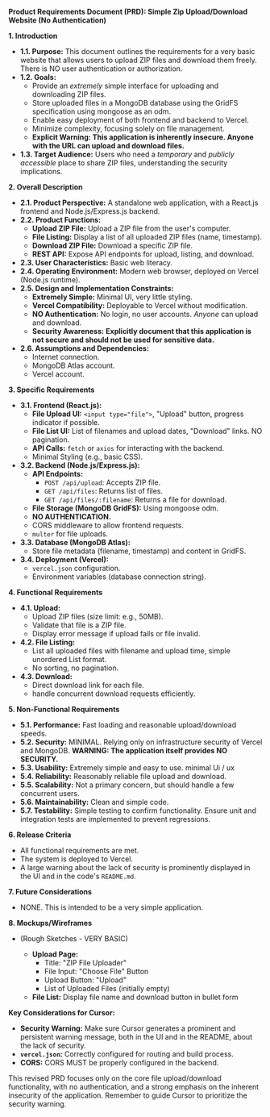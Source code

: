 **Product Requirements Document (PRD): Simple Zip Upload/Download Website (No Authentication)**

**1. Introduction**

*   **1.1. Purpose:** This document outlines the requirements for a very basic website that allows users to upload ZIP files and download them freely. There is NO user authentication or authorization.
*   **1.2. Goals:**
    *   Provide an *extremely* simple interface for uploading and downloading ZIP files.
    *   Store uploaded files in a MongoDB database using the GridFS specification using mongoose as an odm.
    *   Enable easy deployment of both frontend and backend to Vercel.
    *   Minimize complexity, focusing solely on file management.
    *   **Explicit Warning: This application is inherently insecure. Anyone with the URL can upload and download files.**
*   **1.3. Target Audience:** Users who need a *temporary* and *publicly accessible* place to share ZIP files, understanding the security implications.

**2. Overall Description**

*   **2.1. Product Perspective:** A standalone web application, with a React.js frontend and Node.js/Express.js backend.
*   **2.2. Product Functions:**
    *   **Upload ZIP File:** Upload a ZIP file from the user's computer.
    *   **File Listing:** Display a list of all uploaded ZIP files (name, timestamp).
    *   **Download ZIP File:** Download a specific ZIP file.
    *   **REST API:** Expose API endpoints for upload, listing, and download.
*   **2.3. User Characteristics:** Basic web literacy.
*   **2.4. Operating Environment:** Modern web browser, deployed on Vercel (Node.js runtime).
*   **2.5. Design and Implementation Constraints:**
    *   **Extremely Simple:** Minimal UI, very little styling.
    *   **Vercel Compatibility:**  Deployable to Vercel without modification.
    *   **NO Authentication:** No login, no user accounts.  *Anyone* can upload and download.
    *   **Security Awareness:** **Explicitly document that this application is not secure and should not be used for sensitive data.**
*   **2.6. Assumptions and Dependencies:**
    *   Internet connection.
    *   MongoDB Atlas account.
    *   Vercel account.

**3. Specific Requirements**

*   **3.1. Frontend (React.js):**
    *   **File Upload UI:**  `<input type="file">`, "Upload" button, progress indicator if possible.
    *   **File List UI:** List of filenames and upload dates, "Download" links. NO pagination.
    *   **API Calls:** `fetch` or `axios` for interacting with the backend.
    *   Minimal Styling (e.g., basic CSS).
*   **3.2. Backend (Node.js/Express.js):**
    *   **API Endpoints:**
        *   `POST /api/upload`: Accepts ZIP file.
        *   `GET /api/files`: Returns list of files.
        *   `GET /api/files/:filename`: Returns a file for download.
    *   **File Storage (MongoDB GridFS):** Using mongoose odm.
    *   **NO AUTHENTICATION.**
    *   CORS middleware to allow frontend requests.
    *   `multer` for file uploads.
*   **3.3. Database (MongoDB Atlas):**
    *   Store file metadata (filename, timestamp) and content in GridFS.
*   **3.4. Deployment (Vercel):**
    *   `vercel.json` configuration.
    *   Environment variables (database connection string).

**4. Functional Requirements**

*   **4.1. Upload:**
    *   Upload ZIP files (size limit: e.g., 50MB).
    *   Validate that file is a ZIP file.
    *   Display error message if upload fails or file invalid.
*   **4.2. File Listing:**
    *   List all uploaded files with filename and upload time, simple unordered List format.
    *   No sorting, no pagination.
*   **4.3. Download:**
    *   Direct download link for each file.
    * handle concurrent download requests efficiently.

**5. Non-Functional Requirements**

*   **5.1. Performance:** Fast loading and reasonable upload/download speeds.
*   **5.2. Security:** MINIMAL. Relying only on infrastructure security of Vercel and MongoDB. **WARNING: The application itself provides NO SECURITY.**
*   **5.3. Usability:** Extremely simple and easy to use. minimal Ui / ux
*   **5.4. Reliability:** Reasonably reliable file upload and download.
*   **5.5. Scalability:**  Not a primary concern, but should handle a few concurrent users.
*   **5.6. Maintainability:** Clean and simple code.
*   **5.7. Testability:** Simple testing to confirm functionality. Ensure unit and integration tests are implemented to prevent regressions.

**6. Release Criteria**

*   All functional requirements are met.
*   The system is deployed to Vercel.
*   A large warning about the lack of security is prominently displayed in the UI and in the code's `README.md`.

**7. Future Considerations**

*   NONE.  This is intended to be a very simple application.

**8. Mockups/Wireframes**

*   (Rough Sketches - VERY BASIC)

    *   **Upload Page:**
        *   Title: "ZIP File Uploader"
        *   File Input: "Choose File" Button
        *   Upload Button: "Upload"
        *   List of Uploaded Files (initially empty)
    *   **File List:** Display file name and download button in bullet form

**Key Considerations for Cursor:**

*   **Security Warning:** Make sure Cursor generates a prominent and persistent warning message, both in the UI and in the README, about the lack of security.
*   **`vercel.json`:** Correctly configured for routing and build process.
*   **CORS:** CORS MUST be properly configured in the backend.

This revised PRD focuses only on the core file upload/download functionality, with no authentication, and a strong emphasis on the inherent insecurity of the application. Remember to guide Cursor to prioritize the security warning.
